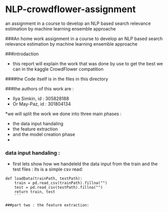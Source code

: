 # NLP-crowdflower-assignment
an assignment in a course to develop an NLP based search relevance estimation by machine learning ensemble approache

###An home work assignment in a course to develop an NLP based search relevance estimation by machine learning ensemble approache

###introdaction
* this report will explain the work that was done by use to get the best we can in the kaggle CrowdFlower compatition 

####the Code itself is in the files in this directory 

###the authors of this work are : 
* Ilya Simkin, id : 305828188
* Or May-Paz, id : 301804134

*we will split the work we done into three main phases :
*   the data input handaling 
*   the feature extraction 
*   and the model creation phase 
*   
### data input handaling :
* first lets show how we handeleld the data input from the train and the test files :
  its is a simple csv read:
```{r load_data, message=FALSE, results='hide'}
def loadData(trainPath, testPath):
    train = pd.read_csv(trainPath).fillna("")
    test = pd.read_csv(testPath).fillna("")
    return train, test
    ```
  
###part two : the feature extraction:
